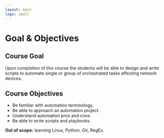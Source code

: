 ```yaml
---
layout: main
logo: small
---
```

# Goal & Objectives

## Course Goal

Upon completion of this course the students will be able to design and write scripts to automate single or group of orchestrated tasks affecting network devices.

## Course Objectives

- Be familiar with automation terminology.
- Be able to approach an automation project.
- Understand automation pros and cons.
- Be able to write scripts and playbooks.

**Out of scope:** learning Linux, Python, Git, RegEx.
